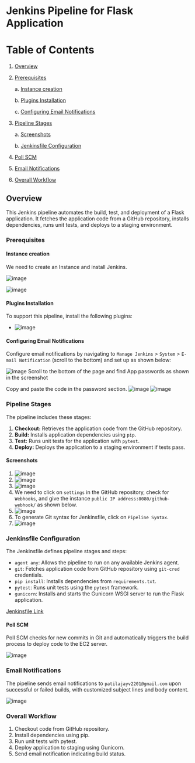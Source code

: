 # Jenkins Pipeline for Flask Application

# Table of Contents

1. [Overview](#overview)

2. [Prerequisites](#prerequisites)

    a. [Instance creation](#instance-creation)
   
    b. [Plugins Installation](#plugins-installation)

    c. [Configuring Email Notifications](#configuring-email-notifications)

4. [Pipeline Stages](#pipeline-stages)

    a. [Screenshots](#screenshots)

    b. [Jenkinsfile Configuration](#jenkinsfile-configuration)
5. [Poll SCM](#poll-scm)
6. [Email Notifications](#email-notifications)
7. [Overall Workflow](#overall-workflow)


## Overview

This Jenkins pipeline automates the build, test, and deployment of a Flask application. It fetches the application code from a GitHub repository, installs dependencies, runs unit tests, and deploys to a staging environment.

### Prerequisites

#### Instance creation

We need to create an Instance and install Jenkins.

![image](https://github.com/patilajayv/jenkins/blob/main/1.png)

![image](https://github.com/patilajayv/jenkins/blob/main/2.png)

#### Plugins Installation

To support this pipeline, install the following plugins:

- ![image](https://github.com/patilajayv/jenkins/blob/main/Untitled.png)


#### Configuring Email Notifications

Configure email notifications by navigating to `Manage Jenkins` > `System` > `E-mail Notification` (scroll to the bottom) and set up as shown below:

![image](https://github.com/patilajayv/jenkins/blob/main/6.png)
Scroll to the bottom of the page and find App passwords as shown in the screenshot


Copy and paste the code in the password section.
![image](https://github.com/patilajayv/jenkins/blob/main/5.png)
![image](https://github.com/patilajayv/jenkins/blob/main/7.png)



### Pipeline Stages

The pipeline includes these stages:

1. **Checkout:** Retrieves the application code from the GitHub repository.
2. **Build:** Installs application dependencies using `pip`.
3. **Test:** Runs unit tests for the application with `pytest`.
4. **Deploy:** Deploys the application to a staging environment if tests pass.

#### Screenshots

1. ![image](https://github.com/patilajayv/jenkins/blob/main/8.png)
2. ![image](https://github.com/patilajayv/jenkins/blob/main/9.png)
3. ![image](https://github.com/patilajayv/jenkins/blob/main/10.png)
4. We need to click on `settings` in the GitHub repository, check for `Webhooks`, and give the instance `public IP address:8080/github-webhook/` as shown below.
5. ![image](https://github.com/patilajayv/jenkins/blob/main/11.png)
6. To generate Git syntax for Jenkinsfile, click on `Pipeline Syntax`.
7. ![image](https://github.com/sayanalokesh/Jenkins/assets/105637305/59354843-7216-43b2-85c4-cb63fe848d18)

### Jenkinsfile Configuration

The Jenkinsfile defines pipeline stages and steps:

- `agent any`: Allows the pipeline to run on any available Jenkins agent.
- `git`: Fetches application code from GitHub repository using `git-cred` credentials.
- `pip install`: Installs dependencies from `requirements.txt`.
- `pytest`: Runs unit tests using the `pytest` framework.
- `gunicorn`: Installs and starts the Gunicorn WSGI server to run the Flask application.

[Jenkinsfile Link](https://github.com/patilajayv/jenkins/blob/main/Jenkinsfile)

#### Poll SCM

Poll SCM checks for new commits in Git and automatically triggers the build process to deploy code to the EC2 server.

![image](https://github.com/patilajayv/jenkins/blob/main/succeess.png)

### Email Notifications

The pipeline sends email notifications to `patilajayv2201@gmail.com` upon successful or failed builds, with customized subject lines and body content.

![image](https://github.com/patilajayv/jenkins/blob/main/mail.png)


### Overall Workflow

1. Checkout code from GitHub repository.
2. Install dependencies using pip.
3. Run unit tests with pytest.
4. Deploy application to staging using Gunicorn.
5. Send email notification indicating build status.

